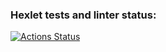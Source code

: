 ### Hexlet tests and linter status:
[![Actions Status](https://github.com/natusha411/frontend-project-46/workflows/hexlet-check/badge.svg)](https://github.com/natusha411/frontend-project-46/actions)